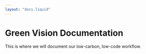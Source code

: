 ```yaml
---
layout: "docs.liquid"
---
```


# Green Vision Documentation

This is where we will document our low-carbon, low-code workflow.